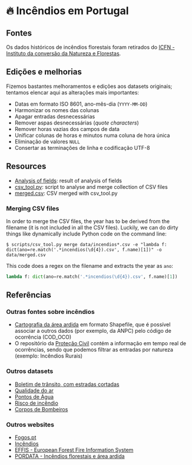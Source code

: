 # 🔥 Incêndios em Portugal

## Fontes

Os dados históricos de incêndios florestais foram retirados do [ICFN - Instituto da conversão da Natureza e Florestas](http://www.icnf.pt/portal/florestas/dfci/inc/estat-sgif).

## Edições e melhorias

Fizemos bastantes melhoramentos e edições aos datasets originais; tentamos
elencar aqui as alterações mais importantes:

* Datas em formato ISO 8601, ano-mês-dia (`YYYY-MM-DD`)
* Harmonizar os nomes das colunas
* Apagar entradas desnecessárias
* Remover aspas desnecessárias (_quote characters_)
* Remover horas vazias dos campos de data
* Unificar colunas de horas e minutos numa coluna de hora única
* Eliminação de valores `NULL`
* Consertar as terminações de linha e codificação UTF-8

## Resources

* [Analysis of fields](fields.md): result of analysis of fields
* [csv_tool.py](scripts/csv_tool.py): script to analyse and merge collection of CSV files
* [merged.csv](data/merged.csv): CSV merged with csv_tool.py

### Merging CSV files

In order to merge the CSV files, the year has to be derived from the filename
(it is not included in all the CSV files). Luckily, we can do dirty things
like dynamically include Python code on the command line:
```
$ scripts/csv_tool.py merge data/incendios*.csv -e "lambda f: dict(ano=re.match('.*incendios(\d{4}).csv', f.name)[1])" -o data/merged.csv
```

This code does a regex on the filename and extracts the year as `ano`:
```python
lambda f: dict(ano=re.match('.*incendios(\d{4}).csv', f.name)[1])
```

## Referências

### Outras fontes sobre incêndios

- [Cartografia da área
  ardida](http://www.icnf.pt/portal/florestas/dfci/inc/info-geo) em formato
  Shapefile, que é possível associar a outros dados (por exemplo, da ANPC) pelo
  código de ocorrência (COD_OCO)
- O repositório da [Proteção
  Civil](https://github.com/centraldedados/protecao_civil) contém a informação
  em tempo real de ocorrências, sendo que podemos filtrar as entradas por
  natureza (exemplo: Incêndios Rurais)

### Outros datasets

- [Boletim de trânsito, com estradas cortadas](http://www.estradas.pt/Informacoes/Boletim-de-Transito)
- [Qualidade do ar](http://qualar.apambiente.pt/)
- [Pontos de Água](http://fogos.icnf.pt/sgif2010/)
- [Risco de incêndio](http://www.ipma.pt/en/ambiente/risco.incendio/index.jsp)
- [Corpos de Bombeiros](https://www.bombeiros.pt/mapa/)

### Outros websites

- [Fogos.pt](https://fogos.pt/)
- [Incêndios](http://incendios.pt/)
- [EFFIS - European Forest Fire Information System](http://effis.jrc.ec.europa.eu/)
- [PORDATA - Incêndios florestais e área ardida](https://www.pordata.pt/Portugal/Inc%C3%AAndios+florestais+e+%C3%A1rea+ardida+%E2%80%93+Continente-1192)
